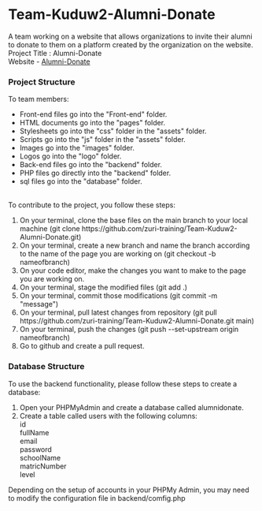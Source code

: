 # Team-Kuduw2-Alumni-Donate

A team working on a website that allows organizations to invite their alumni to donate to them on a platform created by the organization on the website.<br>
Project Title : Alumni-Donate
<br>
Website - <a href="http://alumnidonate.42web.io/">Alumni-Donate</a>
<br>

<h3>Project Structure</h3>
To team members:<br>
<ul>
  <li>
    Front-end files go into the "Front-end" folder.
  </li>
  <li>
    HTML documents go into the "pages" folder.
  </li>
  <li>
    Stylesheets go into the "css" folder in the "assets" folder.
  </li>
  <li>
    Scripts go into the "js" folder in the "assets" folder.
  </li>
  <li>
    Images go into the "images" folder.
  </li>
  <li>
    Logos go into the "logo" folder.
  </li>
  <li>
    Back-end files go into the "backend" folder.
  </li>
  <li>
    PHP files go directly into the "backend" folder.
  </li>
  <li>
    sql files go into the "database" folder.
  </li>
 
</ul>
<br>
To contribute to the project, you follow these steps:<br>
<ol>
  <li>
    On your terminal, clone the base files on the main branch to your local machine (git clone  https://github.com/zuri-training/Team-Kuduw2-Alumni-Donate.git)
  </li>
  <li>
    On your terminal, create a new branch and name the branch according to the name of the page you are working on (git checkout -b nameofbranch)
  </li>
  <li>
    On your code editor, make the changes you want to make to the page you are working on.
  </li>
  <li>
    On your terminal, stage the modified files (git add .)
  </li>
  <li>
    On your terminal, commit those modifications (git commit -m "message")
  </li>
  <li>
    On your terminal, pull latest changes from repository (git pull https://github.com/zuri-training/Team-Kuduw2-Alumni-Donate.git main)
  </li>
  <li>
    On your terminal, push the changes (git push  --set-upstream origin nameofbranch)
  </li>
  <li>
    Go to github and create a pull request.
  </li>
</ol>

<h3>Database Structure</h3>
To use the backend functionality, please follow these steps to create a database:<br>
<ol>
<li>Open your PHPMyAdmin and create a database called alumnidonate.</li>
<li>Create a table called users with the following columns:<br>
id<br>
fullName<br>
email<br>
password<br>
schoolName<br>
matricNumber<br>
level</li>
</ol>
Depending on the setup of accounts in your PHPMy Admin, you may need to modify the configuration file in backend/comfig.php

